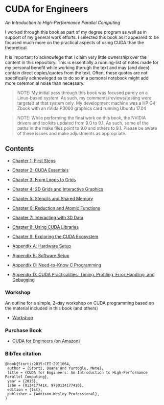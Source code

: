 # CUDA for Engineers

_An Introduction to High-Performance Parallel Computing_

I worked through this book as part of my degree program as well as in support of my general work efforts. I selected this book as it appeared to be focused much more on the practical aspects of using CUDA than the theoretical.

It is important to acknowlege that I claim very little ownership over the content in this repository. This is essentially a running-list of notes made for my personal benefit while working thorugh the text and may (and does) contain direct copies/quotes from the text. Often, these quotes are not specifically acknowleged as to do so in a personal notebook might add more ceremonial noise than necessary.

> NOTE: My initial pass through this book was focused purely on a Linux-based system. As such, my comments/reviews/testing were targeted at that system only. My development machine was a HP G4 Zbook with an nVida P3000 graphics card running Ubuntu 17.04

> NOTE: While performing the final work on this book, the NVIDIA drivers and toolkits updated from 9.0 to 9.1. As such, some of the paths in the make files point to 9.0 and others to 9.1. Please be aware of these issues and make adjustments as appropriate.

## Contents

- [Chapter 1: First Steps](Chapter_01/readme.md)
- [Chapter 2: CUDA Essentials](Chapter_02/readme.md)
- [Chapter 3: From Loops to Grids](Chapter_03/readme.md)
- [Chapter 4: 2D Grids and Interactive Graphics](Chapter_04/readme.md)
- [Chapter 5: Stencils and Shared Memory](Chapter_05/readme.md)
- [Chapter 6: Reduction and Atomic Functions](Chapter_06/readme.md)
- [Chapter 7: Interacting with 3D Data](Chapter_07/readme.md)
- [Chapter 8: Using CUDA Libraries](Chapter_08/readme.md)
- [Chapter 9: Exploring the CUDA Ecosystem](Chapter_09/readme.md)

- [Appendix A: Hardware Setup](Appendix_A/readme.md)
- [Appendix B: Software Setup](Appendix_B/readme.md)
- [Appendix C: Need-to-Know C Programming](Appendix_C/readme.md)
- [Appendix D: CUDA Practicalities: Timing, Profiling, Error Handling, and Debugging](Appendix_D/readme.md)

### Workshop

An outline for a simple, 2-day workshop on CUDA programming based on the material included in this book (and others)

- [Workshop](workshop/readme.md)

### Purchase Book

- [CUDA for Engineers (on Amazon)](http://amzn.to/2DH5Cw0)

### BibTex citation

``` text
@book{Storti:2015:CEI:2911064,
 author = {Storti, Duane and Yurtoglu, Mete},
 title = {CUDA for Engineers: An Introduction to High-Performance Parallel Computing},
 year = {2015},
 isbn = {013417741X, 9780134177410},
 edition = {1st},
 publisher = {Addison-Wesley Professional},
}
```
